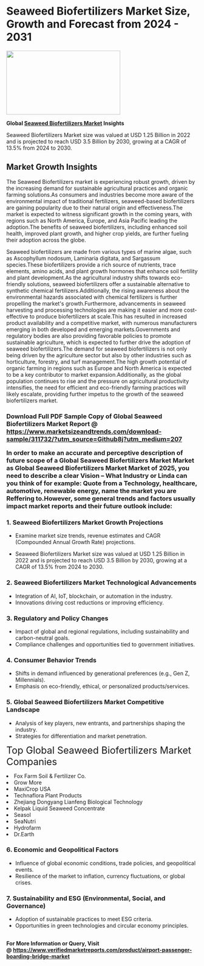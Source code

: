 <H1>Seaweed Biofertilizers Market Size, Growth and Forecast from 2024 - 2031</H1><img class="aligncenter size-medium wp-image-584254" src="https://thirdeyenews.in/wp-content/uploads/2024/09/Global-Market-Research-300x168.jpeg" alt="" width="300" height="168" /><p><strong>Global&nbsp;<a href="https://www.marketsizeandtrends.com/download-sample/311732/?utm_source=Github8j?utm_medium=207">Seaweed Biofertilizers Market</a> Insights</strong></p><p>Seaweed Biofertilizers Market size was valued at USD 1.25 Billion in 2022 and is projected to reach USD 3.5 Billion by 2030, growing at a CAGR of 13.5% from 2024 to 2030.</p><p><h2>Market Growth Insights</h2> <p>The Seaweed Biofertilizers market is experiencing robust growth, driven by the increasing demand for sustainable agricultural practices and organic farming solutions.As consumers and industries become more aware of the environmental impact of traditional fertilizers, seaweed-based biofertilizers are gaining popularity due to their natural origin and effectiveness.The market is expected to witness significant growth in the coming years, with regions such as North America, Europe, and Asia Pacific leading the adoption.The benefits of seaweed biofertilizers, including enhanced soil health, improved plant growth, and higher crop yields, are further fueling their adoption across the globe.</p> <p>Seaweed biofertilizers are made from various types of marine algae, such as Ascophyllum nodosum, Laminaria digitata, and Sargassum species.These biofertilizers provide a rich source of nutrients, trace elements, amino acids, and plant growth hormones that enhance soil fertility and plant development.As the agricultural industry shifts towards eco-friendly solutions, seaweed biofertilizers offer a sustainable alternative to synthetic chemical fertilizers.Additionally, the rising awareness about the environmental hazards associated with chemical fertilizers is further propelling the market's growth.Furthermore, advancements in seaweed harvesting and processing technologies are making it easier and more cost-effective to produce biofertilizers at scale.This has resulted in increased product availability and a competitive market, with numerous manufacturers emerging in both developed and emerging markets.Governments and regulatory bodies are also providing favorable policies to promote sustainable agriculture, which is expected to further drive the adoption of seaweed biofertilizers.The demand for seaweed biofertilizers is not only being driven by the agriculture sector but also by other industries such as horticulture, forestry, and turf management.The high growth potential of organic farming in regions such as Europe and North America is expected to be a key contributor to market expansion.Additionally, as the global population continues to rise and the pressure on agricultural productivity intensifies, the need for efficient and eco-friendly farming practices will likely escalate, providing further impetus to the growth of the seaweed biofertilizers market.<h3></p><p><span class=""><strong>Download Full PDF Sample Copy of Global Seaweed Biofertilizers Market Report</strong> @ <a href="https://www.marketsizeandtrends.com/download-sample/311732/?utm_source=Github8j?utm_medium=207" target="_blank">https://www.marketsizeandtrends.com/download-sample/311732/?utm_source=Github8j?utm_medium=207</a></span></p><p>In order to make an accurate and perceptive description of future scope of a Global&nbsp;Seaweed Biofertilizers Market Market as Global&nbsp;Seaweed Biofertilizers Market Market of 2025, you need to describe a clear Vision &ndash; What Industry or Linda can you think of for example: Quote from a Technology, healthcare, automotive, renewable energy, name the market you are Reffering to.However, some general trends and factors usually impact market reports and their future outlook include:</p><h3>1.&nbsp;<strong>Seaweed Biofertilizers Market Growth Projections</strong></h3><ul><li>Examine market size trends, revenue estimates and CAGR (Compounded Annual Growth Rate) projections.</li><li><p>Seaweed Biofertilizers Market size was valued at USD 1.25 Billion in 2022 and is projected to reach USD 3.5 Billion by 2030, growing at a CAGR of 13.5% from 2024 to 2030.</p></li></ul><h3>2.&nbsp;<strong>Seaweed Biofertilizers Market Technological Advancements</strong></h3><ul><li>Integration of AI, IoT, blockchain, or automation in the industry.</li><li>Innovations driving cost reductions or improving efficiency.</li></ul><h3>3.&nbsp;<strong>Regulatory and Policy Changes</strong></h3><ul><li>Impact of global and regional regulations, including sustainability and carbon-neutral goals.</li><li>Compliance challenges and opportunities tied to government initiatives.</li></ul><h3>4.&nbsp;<strong>Consumer Behavior Trends</strong></h3><ul><li>Shifts in demand influenced by generational preferences (e.g., Gen Z, Millennials).</li><li>Emphasis on eco-friendly, ethical, or personalized products/services.</li></ul><h3>5.&nbsp;<strong>Global Seaweed Biofertilizers Market Competitive Landscape</strong></h3><ul><li>Analysis of key players, new entrants, and partnerships shaping the industry.</li><li>Strategies for differentiation and market penetration.</li></ul><p data-pm-slice="1 1 []"><span style="color: inherit; font-family: inherit; font-size: 25px;">Top Global Seaweed Biofertilizers Market Companies</span></p><div class="" data-test-id=""><p><li>Fox Farm Soil & Fertilizer Co.</li><li> Grow More</li><li> MaxiCrop USA</li><li> Technaflora Plant Products</li><li> Zhejiang Dongyang Lianfeng Biological Technology</li><li> Kelpak Liquid Seaweed Concentrate</li><li> Seasol</li><li> SeaNutri</li><li> Hydrofarm</li><li> Dr.Earth</li></p></div><h3>6.&nbsp;<strong>Economic and Geopolitical Factors</strong></h3><ul><li>Influence of global economic conditions, trade policies, and geopolitical events.</li><li>Resilience of the market to inflation, currency fluctuations, or global crises.</li></ul><h3>7.&nbsp;<strong>Sustainability and ESG (Environmental, Social, and Governance)</strong></h3><ul><li>Adoption of sustainable practices to meet ESG criteria.</li><li>Opportunities in green technologies and circular economy principles.</li></ul><h2><strong style="font-size: 14px;">For More Information or Query, Visit @&nbsp;</strong><a style="background-color: #ffffff; font-size: 14px;" href="https://www.marketsizeandtrends.com/report/seaweed-biofertilizers-market/" target="_blank">https://www.verifiedmarketreports.com/product/airport-passenger-boarding-bridge-market</a></h2>